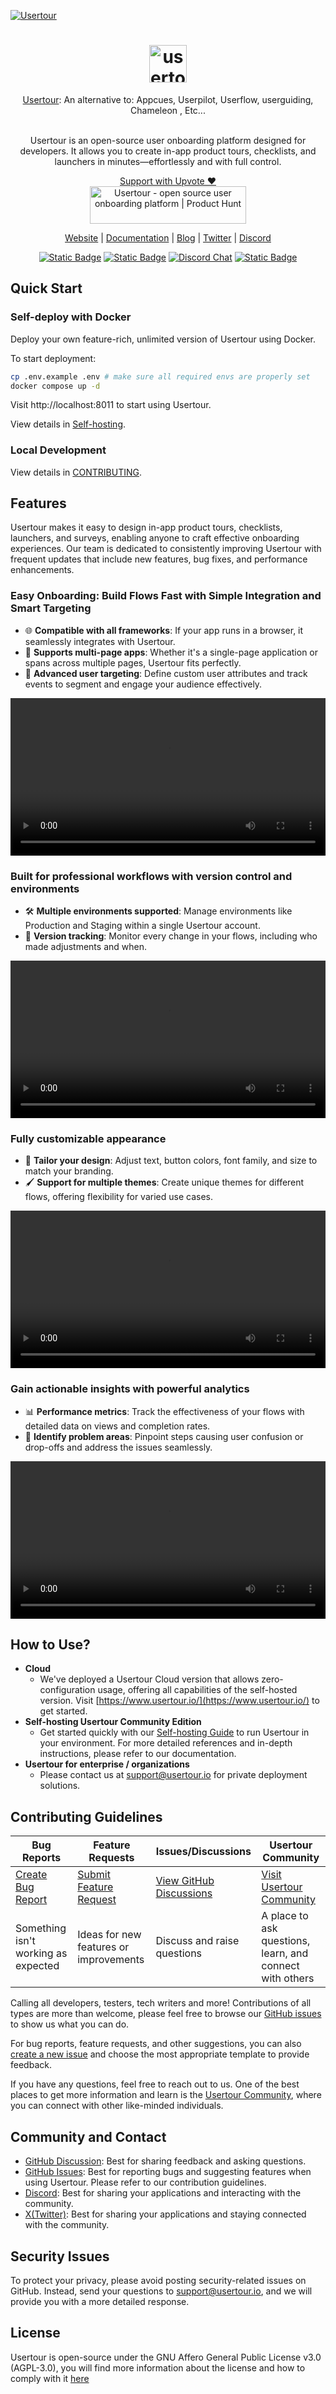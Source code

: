 <a href="https://www.usertour.io"><img src="./assets/hero.png" alt="Usertour" /></a>

<div align="center">
  <h1 align="center">
    <img alt="usertour logo" height="60" src="./assets/logo.svg">
  </h1>
  <a href="https://www.usertour.io">Usertour</a>: An alternative to: Appcues, Userpilot, Userflow, userguiding, Chameleon , Etc...<br /><br />
  <p>Usertour is an open-source user onboarding platform designed for developers. It allows you to create in-app product tours, checklists, and launchers in minutes—effortlessly and with full control.</p>
</div>
<p align="center">
<a href="https://www.producthunt.com/posts/usertour?embed=true&utm_source=badge-featured&utm_medium=badge&utm_souce=badge-usertour" target="_blank">Support with Upvote ❤️<br/><img src="https://api.producthunt.com/widgets/embed-image/v1/featured.svg?post_id=839855&theme=light&t=1738576180129" alt="Usertour - open source user onboarding platform | Product Hunt" style="width: 250px; height: 60px;" width="250" height="60" /></a>
</p>
<p align="center">
  <a target="_blank" href="https://www.usertour.io">Website</a> | <a target="_blank" href="https://docs.usertour.io">Documentation</a> | <a target="_blank" href="https://www.usertour.io/blog/">Blog</a> | <a target="_blank" href="https://x.com/usertourio">Twitter</a> | <a target="_blank" href="https://discord.gg/WPVJPX8fJh">Discord</a>
</p>
<p align="center">
    <a href="https://www.usertour.io" target="_blank">
        <img alt="Static Badge" src="https://img.shields.io/badge/Product-F04438"></a>
    <a href="https://www.usertour.io/pricing" target="_blank">
        <img alt="Static Badge" src="https://img.shields.io/badge/free-pricing?logo=free&color=%20%23155EEF&label=pricing&labelColor=%20%23528bff"></a>
    <a href="https://discord.gg/WPVJPX8fJh" target="_blank">
        <img alt="Discord Chat" src="https://img.shields.io/discord/1331925309791932436?label=chat&logo=discord&logoColor=white&style=flat&color=5865F2"></a>
    <a href="https://x.com/usertourio" target="_blank">
        <img alt="Static Badge" src="https://img.shields.io/twitter/follow/usertourio"></a>
</p>

## Quick Start

### Self-deploy with Docker
Deploy your own feature-rich, unlimited version of Usertour using Docker.

To start deployment:

```bash
cp .env.example .env # make sure all required envs are properly set
docker compose up -d
```

Visit http://localhost:8011 to start using Usertour.

View details in [Self-hosting](https://docs.usertour.io/open-source/self-hosting/).

### Local Development
View details in [CONTRIBUTING](./CONTRIBUTING.md).

## Features

Usertour makes it easy to design in-app product tours, checklists, launchers, and surveys, enabling anyone to craft effective onboarding experiences. Our team is dedicated to consistently improving Usertour with frequent updates that include new features, bug fixes, and performance enhancements.

### Easy Onboarding: Build Flows Fast with Simple Integration and Smart Targeting

- 🌐 **Compatible with all frameworks**: If your app runs in a browser, it seamlessly integrates with Usertour.
- 📄 **Supports multi-page apps**: Whether it's a single-page application or spans across multiple pages, Usertour fits perfectly.
- 🎯 **Advanced user targeting**: Define custom user attributes and track events to segment and engage your audience effectively.
<p align="center">
  <video src="https://github.com/user-attachments/assets/24d87d35-8238-463e-8be9-eac659ba818a" width="100%" />
</p>

### Built for professional workflows with version control and environments

- 🛠️ **Multiple environments supported**: Manage environments like Production and Staging within a single Usertour account.
- 🔄 **Version tracking**: Monitor every change in your flows, including who made adjustments and when.

<p align="center">
  <video src="https://github.com/user-attachments/assets/eaa81019-57a1-429f-8a05-72428915de05" width="100%" />
</p>

### Fully customizable appearance

- 🎨 **Tailor your design**: Adjust text, button colors, font family, and size to match your branding.
- 🖌️ **Support for multiple themes**: Create unique themes for different flows, offering flexibility for varied use cases.

<p align="center">
  <video src="https://github.com/user-attachments/assets/052e87e0-c064-4306-a6e9-0568ff2fb127" width="100%" />
</p>

### Gain actionable insights with powerful analytics

- 📊 **Performance metrics**: Track the effectiveness of your flows with detailed data on views and completion rates.
- 🚨 **Identify problem areas**: Pinpoint steps causing user confusion or drop-offs and address the issues seamlessly.

<p align="center">
  <video src="https://github.com/user-attachments/assets/98a88a60-495c-4090-a7e3-4dde7f64714c" width="100%" />
</p>

## How to Use?

- **Cloud**
  - We've deployed a Usertour Cloud version that allows zero-configuration usage, offering all capabilities of the self-hosted version. Visit [https://www.usertour.io/](https://www.usertour.io/) to get started.
- **Self-hosting Usertour Community Edition**
  - Get started quickly with our [Self-hosting Guide](https://docs.usertour.io/open-source/self-hosting/) to run Usertour in your environment. For more detailed references and in-depth instructions, please refer to our documentation.
- **Usertour for enterprise / organizations**
  - Please contact us at [support@usertour.io](mailto:support@usertour.io) for private deployment solutions.

## Contributing Guidelines

| Bug Reports                                                                 | Feature Requests                                                     | Issues/Discussions                                                          | Usertour Community                                           |
| --------------------------------------------------------------------------- | -------------------------------------------------------------------- | --------------------------------------------------------------------------- | ------------------------------------------------------------ |
| [Create Bug Report](https://github.com/usertour/usertour/issues/new/choose) | [Submit Feature Request](https://github.com/usertour/usertour/pulls) | [View GitHub Discussions](https://github.com/usertour/usertour/discussions) | [Visit Usertour Community](https://docs.usertour.io/faq) |
| Something isn't working as expected                                         | Ideas for new features or improvements                               | Discuss and raise questions                                                 | A place to ask questions, learn, and connect with others     |

Calling all developers, testers, tech writers and more! Contributions of all types are more than welcome, please feel free to browse our [GitHub issues](https://github.com/usertour/usertour/issues) to show us what you can do.

For bug reports, feature requests, and other suggestions, you can also [create a new issue](https://github.com/usertour/usertour/issues/new/choose) and choose the most appropriate template to provide feedback.

If you have any questions, feel free to reach out to us. One of the best places to get more information and learn is the [Usertour Community](https://discord.gg/WPVJPX8fJh), where you can connect with other like-minded individuals.

## Community and Contact

- [GitHub Discussion](https://github.com/usertour/usertour/discussions): Best for sharing feedback and asking questions.
- [GitHub Issues](https://github.com/usertour/usertour/issues): Best for reporting bugs and suggesting features when using Usertour. Please refer to our contribution guidelines.
- [Discord](https://discord.gg/WPVJPX8fJh): Best for sharing your applications and interacting with the community.
- [X(Twitter)](https://x.com/usertourio): Best for sharing your applications and staying connected with the community.

## Security Issues

To protect your privacy, please avoid posting security-related issues on GitHub. Instead, send your questions to [support@usertour.io](mailto:support@usertour.io), and we will provide you with a more detailed response.

## License 

Usertour is open-source under the GNU Affero General Public License v3.0 (AGPL-3.0), you will find more information about the license and how to comply with it [here](./LICENSE)
